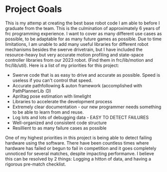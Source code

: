 # Project Goals
This is my attemp at creating the best base robot code I am able to before I graduate from the team. This is the culmination of approximately 6 years of frc programming experience. I want to cover as many different use cases as possible, to be adaptable for as many future games as possible. Due to time limitations, I am unable to add many useful libraries for different robot mechanisms besides the swerve drivetrain, but I have included the resource-heavy but very accurate motion profiling and state-space controller libraries from our 2023 robot. (Find them in frc/lib/motion and frc/lib/util). Here is a list of my priorities for this project:
 - Swerve code that is as easy to drive and accurate as possible. Speed is useless if you can't control that speed.
 - Accurate pathfollowing & auton framework (accomplished with PathPlannerLib :D)
 - Apriltag pose estimation with limelight
 - Libraries to accelerate the development process
 - Extremely clear documentation - our new programmer needs something to be able to learn from and reuse.
 - Log lots and lots of debugging data - EASY TO DETECT FAILURES
 - Well-organized and consistent code structure
 - Resillient to as many failure cases as possible

One of my highest priorities in this project is being able to detect failing hardware using the software. There have been countless times where hardware has failed or begun to fail in competition and it goes completely unnoticed for several matches, despite impacting performanve. I believe this can be resolved by 2 things: Logging a hitton of data, and having a rigorous pre-match checklist.